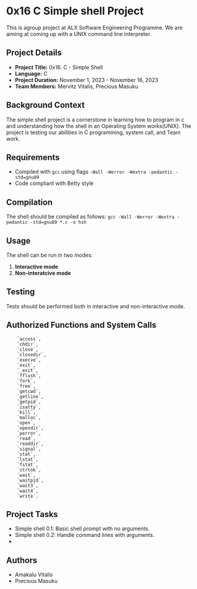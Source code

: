 # 0x16 C Simple shell Project
This is agroup project at ALX Software Engineering Programme. We are  aiming at coming up with a UNIX command line interpreter.

## Project Details
- **Project Title:** 0x16. C - Simple Shell
- **Language:** C
- **Project Duration:** November 1, 2023 - November 16, 2023
- **Team Members:** Mervitz Vitalis, Precious Masuku

## Background Context
The simple shell project is a cornerstone in learning how to program in c and understanding how the shell in an Operating System works(UNIX).
The project is testing our abilities in C programming, system call, and Team work.

## Requirements
- Compiled with `gcc` using flags `-Wall -Werror -Wextra -pedantic -std=gnu89`
- Code compliant with Betty style

## Compilation
The shell should be compiled as follows:
 `gcc -Wall -Werror -Wextra -pedantic -std=gnu89 *.c -o hsh`



## Usage
The shell can be run in two modes:
1. **Interactive mode**
2. **Non-interatcive mode**


## Testing
Tests should be performed both in interactive and non-interactive mode.

## Authorized Functions and System Calls
        `access`, 
        `chdir`,
        `close`, 
        `closedir`,
        `execve`, 
        `exit`, 
        `_exit`,
        `fflush`,
        `fork`, 
        `free`, 
        `getcwd`,
        `getline`,
        `getpid`, 
        `isatty`,
        `kill`,
        `malloc`, 
        `open`, 
        `opendir`, 
        `perror`, 
        `read`, 
        `readdir`,
        `signal`,
        `stat`, 
        `lstat`,
        `fstat`, 
        `strtok`, 
        `wait`, 
        `waitpid`,
        `wait3`,
        `wait4`,
        `write`.

## Project Tasks
- Simple shell 0.1: Basic shell prompt with no arguments.
- Simple shell 0.2: Handle command lines with arguments.
-

## Authors
- Amakalu Vitalis
- Precious Masuku

